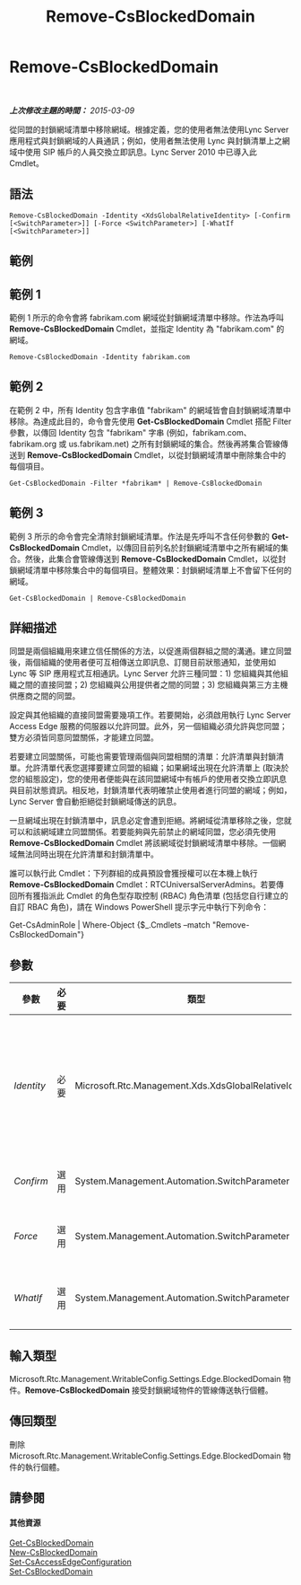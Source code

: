 ﻿---
title: Remove-CsBlockedDomain
TOCTitle: Remove-CsBlockedDomain
ms:assetid: 34485703-9e1d-47f9-9834-c2ba37249cd1
ms:mtpsurl: https://technet.microsoft.com/zh-tw/library/Gg425832(v=OCS.15)
ms:contentKeyID: 49290542
ms.date: 08/10/2015
mtps_version: v=OCS.15
ms.translationtype: HT
---

# Remove-CsBlockedDomain

 

_**上次修改主題的時間：** 2015-03-09_

從同盟的封鎖網域清單中移除網域。根據定義，您的使用者無法使用Lync Server 應用程式與封鎖網域的人員通訊；例如，使用者無法使用 Lync 與封鎖清單上之網域中使用 SIP 帳戶的人員交換立即訊息。Lync Server 2010 中已導入此 Cmdlet。

## 語法

    Remove-CsBlockedDomain -Identity <XdsGlobalRelativeIdentity> [-Confirm [<SwitchParameter>]] [-Force <SwitchParameter>] [-WhatIf [<SwitchParameter>]]

## 範例

## 範例 1

範例 1 所示的命令會將 fabrikam.com 網域從封鎖網域清單中移除。作法為呼叫 **Remove-CsBlockedDomain** Cmdlet，並指定 Identity 為 "fabrikam.com" 的網域。

    Remove-CsBlockedDomain -Identity fabrikam.com

## 範例 2

在範例 2 中，所有 Identity 包含字串值 "fabrikam" 的網域皆會自封鎖網域清單中移除。為達成此目的，命令會先使用 **Get-CsBlockedDomain** Cmdlet 搭配 Filter 參數，以傳回 Identity 包含 "fabrikam" 字串 (例如，fabrikam.com、fabrikam.org 或 us.fabrikam.net) 之所有封鎖網域的集合。然後再將集合管線傳送到 **Remove-CsBlockedDomain** Cmdlet，以從封鎖網域清單中刪除集合中的每個項目。

    Get-CsBlockedDomain -Filter *fabrikam* | Remove-CsBlockedDomain 

## 範例 3

範例 3 所示的命令會完全清除封鎖網域清單。作法是先呼叫不含任何參數的 **Get-CsBlockedDomain** Cmdlet，以傳回目前列名於封鎖網域清單中之所有網域的集合。然後，此集合會管線傳送到 **Remove-CsBlockedDomain** Cmdlet，以從封鎖網域清單中移除集合中的每個項目。整體效果：封鎖網域清單上不會留下任何的網域。

    Get-CsBlockedDomain | Remove-CsBlockedDomain 

## 詳細描述

同盟是兩個組織用來建立信任關係的方法，以促進兩個群組之間的溝通。建立同盟後，兩個組織的使用者便可互相傳送立即訊息、訂閱目前狀態通知，並使用如 Lync 等 SIP 應用程式互相通訊。Lync Server 允許三種同盟：1) 您組織與其他組織之間的直接同盟；2) 您組織與公用提供者之間的同盟；3) 您組織與第三方主機供應商之間的同盟。

設定與其他組織的直接同盟需要幾項工作。若要開始，必須啟用執行 Lync Server Access Edge 服務的伺服器以允許同盟。此外，另一個組織必須允許與您同盟；雙方必須皆同意同盟關係，才能建立同盟。

若要建立同盟關係，可能也需要管理兩個與同盟相關的清單：允許清單與封鎖清單。允許清單代表您選擇要建立同盟的組織；如果網域出現在允許清單上 (取決於您的組態設定)，您的使用者便能與在該同盟網域中有帳戶的使用者交換立即訊息與目前狀態資訊。相反地，封鎖清單代表明確禁止使用者進行同盟的網域；例如，Lync Server 會自動拒絕從封鎖網域傳送的訊息。

一旦網域出現在封鎖清單中，訊息必定會遭到拒絕。將網域從清單移除之後，您就可以和該網域建立同盟關係。若要能夠與先前禁止的網域同盟，您必須先使用 **Remove-CsBlockedDomain** Cmdlet 將該網域從封鎖網域清單中移除。一個網域無法同時出現在允許清單和封鎖清單中。

誰可以執行此 Cmdlet：下列群組的成員預設會獲授權可以在本機上執行 **Remove-CsBlockedDomain** Cmdlet：RTCUniversalServerAdmins。若要傳回所有獲指派此 Cmdlet 的角色型存取控制 (RBAC) 角色清單 (包括您自行建立的自訂 RBAC 角色)，請在 Windows PowerShell 提示字元中執行下列命令：

Get-CsAdminRole | Where-Object {$\_.Cmdlets –match "Remove-CsBlockedDomain"}

## 參數


<table>
<colgroup>
<col style="width: 25%" />
<col style="width: 25%" />
<col style="width: 25%" />
<col style="width: 25%" />
</colgroup>
<thead>
<tr class="header">
<th>參數</th>
<th>必要</th>
<th>類型</th>
<th>說明</th>
</tr>
</thead>
<tbody>
<tr class="odd">
<td><p><em>Identity</em></p></td>
<td><p>必要</p></td>
<td><p>Microsoft.Rtc.Management.Xds.XdsGlobalRelativeIdentity</p></td>
<td><p>要從封鎖清單中移除之網域的完整網域名稱 (FQDN)，例如 fabrikam.com。請注意，在指定網域的 Identity 時，無法使用萬用字元。</p></td>
</tr>
<tr class="even">
<td><p><em>Confirm</em></p></td>
<td><p>選用</p></td>
<td><p>System.Management.Automation.SwitchParameter</p></td>
<td><p>在執行命令前先提示確認。</p></td>
</tr>
<tr class="odd">
<td><p><em>Force</em></p></td>
<td><p>選用</p></td>
<td><p>System.Management.Automation.SwitchParameter</p></td>
<td><p>隱藏執行命令時可能發生的非嚴重錯誤訊息。</p></td>
</tr>
<tr class="even">
<td><p><em>WhatIf</em></p></td>
<td><p>選用</p></td>
<td><p>System.Management.Automation.SwitchParameter</p></td>
<td><p>說明執行命令時若不實際執行命令的後果。</p></td>
</tr>
</tbody>
</table>


## 輸入類型

Microsoft.Rtc.Management.WritableConfig.Settings.Edge.BlockedDomain 物件。**Remove-CsBlockedDomain** 接受封鎖網域物件的管線傳送執行個體。

## 傳回類型

刪除 Microsoft.Rtc.Management.WritableConfig.Settings.Edge.BlockedDomain 物件的執行個體。

## 請參閱

#### 其他資源

[Get-CsBlockedDomain](get-csblockeddomain.md)  
[New-CsBlockedDomain](new-csblockeddomain.md)  
[Set-CsAccessEdgeConfiguration](set-csaccessedgeconfiguration.md)  
[Set-CsBlockedDomain](set-csblockeddomain.md)

